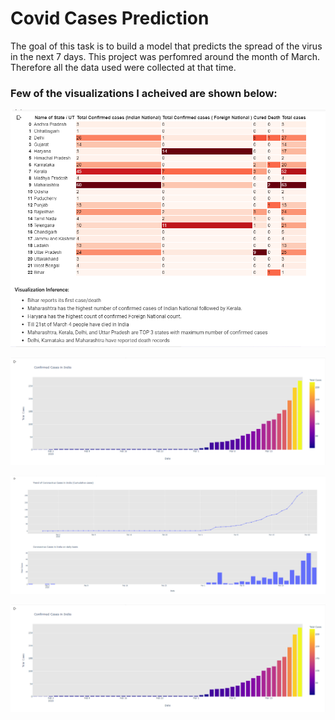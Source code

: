 # Covid Cases Prediction
 The goal of this task is to build a model that predicts the spread of the virus in the next 7 days. This project was perfomred around the month of March. Therefore all the data used were collected at that time.

### Few of the visualizations I acheived are shown below:

![Output 2](/images/Number%20of%20cases.PNG)

![Output 1](images/Confirmed%20cases%20in%20India.PNG)

![Output 3](/images/Trend%20of%20Covid%20in%20India.PNG)

![Output 4](images/Confirmed%20cases%20in%20India.PNG)
